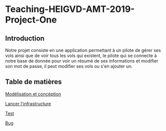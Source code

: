 # Teaching-HEIGVD-AMT-2019-Project-One

## Introduction
Notre projet consiste en une application permettant à un pilote de gérer ses vols ainsi que de voir tous les vols qui existent, le pilote qui se connecte à notre base de donnée pour voir un résumé de ses informations et modifier son mot de passe, il peut modifier ses vols ou s'en ajouter un.

## Table de matières

[Modélisation et concéption](https://github.com/panticne/Teaching-HEIGVD-AMT-2019-Project-One/blob/master/markdowns/modelisation.md)

[Lancer l'infrastructure](https://github.com/panticne/Teaching-HEIGVD-AMT-2019-Project-One/blob/master/markdowns/run.md)

[Test](https://github.com/panticne/Teaching-HEIGVD-AMT-2019-Project-One/blob/master/markdowns/test.md)

[Bug](https://github.com/panticne/Teaching-HEIGVD-AMT-2019-Project-One/blob/master/markdowns/run.md)
